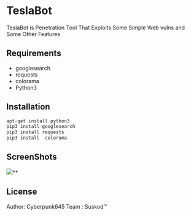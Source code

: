 # TeslaBot
TeslaBot is Penetration Tool That Exploits Some Simple Web vulns and Some Other Features

## Requirements
* googlesearch
* requests
* colorama
* Python3

## Installation



```bash
apt-get install python3
pip3 install googlesearch
pip3 install requests
pip3 install  colorama
```



## ScreenShots
<img src="https://i.ibb.co/0s17GtY/2021-04-13-11-00.png">**

## License
Author: Cyberpunk645
Team  : Suskod™️
